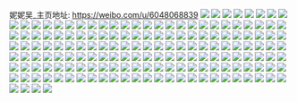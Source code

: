 妮妮吴_主页地址: https://weibo.com/u/6048068839 
![](https://wx4.sinaimg.cn/mw2000/006Bj4Zply1h900au5tynj30wi1ycqd2.jpg) 
![](https://wx4.sinaimg.cn/mw2000/006Bj4Zply1h900aij6z5j30wi1yc1kx.jpg) 
![](https://wx4.sinaimg.cn/mw2000/006Bj4Zply1h8qsrcq4knj30qo0zk7m4.jpg) 
![](https://wx4.sinaimg.cn/mw2000/006Bj4Zply1h8qsrbqry2j30qo0zkdwb.jpg) 
![](https://wx4.sinaimg.cn/mw2000/006Bj4Zply1h8qsrc9a96j30qo0zknfu.jpg) 
![](https://wx4.sinaimg.cn/mw2000/006Bj4Zply1h8qsrq7sdaj30u01bj47l.jpg) 
![](https://wx4.sinaimg.cn/mw2000/006Bj4Zply1h8oeeg1oxlj31o0190e81.jpg) 
![](https://wx4.sinaimg.cn/mw2000/006Bj4Zply1h8oeef33wpj31400u0q58.jpg) 
![](https://wx4.sinaimg.cn/mw2000/006Bj4Zply1h877ix0ndbj30wi1ycwl4.jpg) 
![](https://wx4.sinaimg.cn/mw2000/006Bj4Zply1h82laat8ukj31nm2dr1kx.jpg) 
![](https://wx4.sinaimg.cn/mw2000/006Bj4Zply1h82laboztaj30wi1yc7lk.jpg) 
![](https://wx4.sinaimg.cn/mw2000/006Bj4Zply1h7xui7ycsjj30u01hcteb.jpg) 
![](https://wx4.sinaimg.cn/mw2000/006Bj4Zply1h7wq54h40nj31ol2blnpd.jpg) 
![](https://wx4.sinaimg.cn/mw2000/006Bj4Zply1h7wq55kxt1j31sc2dsb29.jpg) 
![](https://wx4.sinaimg.cn/mw2000/006Bj4Zply1h7wq58bkk6j30ol17r0x9.jpg) 
![](https://wx4.sinaimg.cn/mw2000/006Bj4Zply1h7vdpii6l8j30u01404dz.jpg) 
![](https://wx4.sinaimg.cn/mw2000/006Bj4Zply1h7jy1thuhwj31o0190b29.jpg) 
![](https://wx4.sinaimg.cn/mw2000/006Bj4Zply1h7jxfhrgxcj31o01904gu.jpg) 
![](https://wx4.sinaimg.cn/mw2000/006Bj4Zply1h7fcx9kdtaj31sc2dse81.jpg) 
![](https://wx4.sinaimg.cn/mw2000/006Bj4Zply1h7fcxbcnyyj31o02804qq.jpg) 
![](https://wx4.sinaimg.cn/mw2000/006Bj4Zply1h7fcxc46pyj32bz33zhdu.jpg) 
![](https://wx4.sinaimg.cn/mw2000/006Bj4Zply1h7fcxd5ngcj32c02c01ky.jpg) 
![](https://wx4.sinaimg.cn/mw2000/006Bj4Zply1h7avzxxw9mj30wi1ycgs5.jpg) 
![](https://wx4.sinaimg.cn/mw2000/006Bj4Zply1h79qcei840j31o028045b.jpg) 
![](https://wx4.sinaimg.cn/mw2000/006Bj4Zply1h79qcf673lj30wh1bnnfm.jpg) 
![](https://wx4.sinaimg.cn/mw2000/006Bj4Zply1h71jimajuoj31r02cqhdt.jpg) 
![](https://wx4.sinaimg.cn/mw2000/006Bj4Zply1h71jin1pz9j32c03407wi.jpg) 
![](https://wx4.sinaimg.cn/mw2000/006Bj4Zply1h6scvafj63j30wi1ycdmo.jpg) 
![](https://wx4.sinaimg.cn/mw2000/006Bj4Zply1h6i19vn8t8j326s33y4qq.jpg) 
![](https://wx4.sinaimg.cn/mw2000/006Bj4Zply1h6i19v27fcj31sc2ds7wh.jpg) 
![](https://wx4.sinaimg.cn/mw2000/006Bj4Zply1h69qfknm82j314013yqus.jpg) 
![](https://wx4.sinaimg.cn/mw2000/006Bj4Zply1h69qfppo24j32c02c0hdw.jpg) 
![](https://wx4.sinaimg.cn/mw2000/006Bj4Zply1h69qfs6jcdj32bc3341kz.jpg) 
![](https://wx4.sinaimg.cn/mw2000/006Bj4Zply1h630l04oqlj31o01o0hdt.jpg) 
![](https://wx4.sinaimg.cn/mw2000/006Bj4Zply1h5uwrv6aumj31nz1nzx09.jpg) 
![](https://wx4.sinaimg.cn/mw2000/006Bj4Zply1h5uwsgoj71j31o02801kx.jpg) 
![](https://wx4.sinaimg.cn/mw2000/006Bj4Zply1h5nyb1hxdaj30r10sgai4.jpg) 
![](https://wx4.sinaimg.cn/mw2000/006Bj4Zply1h5nyb235twj30sg0sgdsr.jpg) 
![](https://wx4.sinaimg.cn/mw2000/006Bj4Zply1h5gwisjcu6j30u00u0q6r.jpg) 
![](https://wx4.sinaimg.cn/mw2000/006Bj4Zply1h5em0tibtjj31o0280qv5.jpg) 
![](https://wx4.sinaimg.cn/mw2000/006Bj4Zply1h5em0unglzj31o0280qv5.jpg) 
![](https://wx4.sinaimg.cn/mw2000/006Bj4Zply1h5em0w42nwj31i120a7wh.jpg) 
![](https://wx4.sinaimg.cn/mw2000/006Bj4Zply1h5em0rpv9wj32c02c0u0y.jpg) 
![](https://wx4.sinaimg.cn/mw2000/006Bj4Zply1h5em0x1ce6j32c02c0b2a.jpg) 
![](https://wx4.sinaimg.cn/mw2000/006Bj4Zply1h5em0xtxpwj328233zqv5.jpg) 
![](https://wx4.sinaimg.cn/mw2000/006Bj4Zply1h55clxx8z2j31sc2dsqv5.jpg) 
![](https://wx4.sinaimg.cn/mw2000/006Bj4Zply1h55cm0ewq0j31sc2dsb2a.jpg) 
![](https://wx4.sinaimg.cn/mw2000/006Bj4Zply1h55cm5guajj328130o1ky.jpg) 
![](https://wx4.sinaimg.cn/mw2000/006Bj4Zply1h55cm1ghepj329n31ob2a.jpg) 
![](https://wx4.sinaimg.cn/mw2000/006Bj4Zply1h4o7de56j1j30lc0sgh1n.jpg) 
![](https://wx4.sinaimg.cn/mw2000/006Bj4Zply1h4jhuwe4mnj30yl1chx3c.jpg) 
![](https://wx4.sinaimg.cn/mw2000/006Bj4Zply1h4ax14iur5j32c02c0u0x.jpg) 
![](https://wx4.sinaimg.cn/mw2000/006Bj4Zply1h46ronsuh2j31ru2cvkjl.jpg) 
![](https://wx4.sinaimg.cn/mw2000/006Bj4Zply1h46room3hbj315o1qhx0z.jpg) 
![](https://wx4.sinaimg.cn/mw2000/006Bj4Zply1h46rooxbnmj30xo18wh15.jpg) 
![](https://wx4.sinaimg.cn/mw2000/006Bj4Zply1h3g7dvrmzlj30wi1ycaz6.jpg) 
![](https://wx4.sinaimg.cn/mw2000/006Bj4Zply1h33f5zhrx4j315o1qm4oi.jpg) 
![](https://wx4.sinaimg.cn/mw2000/006Bj4Zply1h33f5xq8ipj31n526ve81.jpg) 
![](https://wx4.sinaimg.cn/mw2000/006Bj4Zply1h33f5z4oiwj32c02c0e81.jpg) 
![](https://wx4.sinaimg.cn/mw2000/006Bj4Zply1h2v7sjcjn2j30u0140thx.jpg) 
![](https://wx4.sinaimg.cn/mw2000/006Bj4Zply1h2v7siytj0j30u0140jzu.jpg) 
![](https://wx4.sinaimg.cn/mw2000/006Bj4Zply1h26px07aytj30n01dstlu.jpg) 
![](https://wx4.sinaimg.cn/mw2000/006Bj4Zply1h1okgsoqfnj30g70lldgo.jpg) 
![](https://wx4.sinaimg.cn/mw2000/006Bj4Zply1h1m8r8yejhj30n00n0dl3.jpg) 
![](https://wx4.sinaimg.cn/mw2000/006Bj4Zply1h1e0upp3fdj31kw1kw1kx.jpg) 
![](https://wx4.sinaimg.cn/mw2000/006Bj4Zply1h1e0thhngzj30zg0zgaz2.jpg) 
![](https://wx4.sinaimg.cn/mw2000/006Bj4Zply1h1e0thpz4pj30tw0twn2l.jpg) 
![](https://wx4.sinaimg.cn/mw2000/006Bj4Zply1h1e0tib1flj32c02c0x6p.jpg) 
![](https://wx4.sinaimg.cn/mw2000/006Bj4Zply1h13orlrdj1j32c02c0hdv.jpg) 
![](https://wx4.sinaimg.cn/mw2000/006Bj4Zply1h12bk94qi9j325a2qrqv5.jpg) 
![](https://wx4.sinaimg.cn/mw2000/006Bj4Zply1h12bk9wz9ej31ym2y6x6p.jpg) 
![](https://wx4.sinaimg.cn/mw2000/006Bj4Zply1h12bkapakzj31yn2m7npd.jpg) 
![](https://wx4.sinaimg.cn/mw2000/006Bj4Zply1h0vq98x33lj30n01ds44h.jpg) 
![](https://wx4.sinaimg.cn/mw2000/006Bj4Zply1h0oxojxsnaj30u00ynthe.jpg) 
![](https://wx4.sinaimg.cn/mw2000/006Bj4Zply1h0oipesu1vj30y80zjgwu.jpg) 
![](https://wx4.sinaimg.cn/mw2000/006Bj4Zply1h0oipfu4l6j31sc1sc1kx.jpg) 
![](https://wx4.sinaimg.cn/mw2000/006Bj4Zply1h0oipf9mu0j31sc1scqqo.jpg) 
![](https://wx4.sinaimg.cn/mw2000/006Bj4Zply1h0gn6elr63j31n01891kx.jpg) 
![](https://wx4.sinaimg.cn/mw2000/006Bj4Zply1gzgsxlubqpj32282vxhdw.jpg) 
![](https://wx4.sinaimg.cn/mw2000/006Bj4Zply1gzgsxo98gyj31sc2dsnpf.jpg) 
![](https://wx4.sinaimg.cn/mw2000/006Bj4Zply1gzgsxpk31fj32dc1tpe83.jpg) 
![](https://wx4.sinaimg.cn/mw2000/006Bj4Zply1gzd0r93vpuj30u015zdtd.jpg) 
![](https://wx4.sinaimg.cn/mw2000/006Bj4Zply1gz51lk1g1vj31kw16omzp.jpg) 
![](https://wx4.sinaimg.cn/mw2000/006Bj4Zply1gz51ljp0z5j31kw16o0ut.jpg) 
![](https://wx4.sinaimg.cn/mw2000/006Bj4Zply1gynscjfmx2j31kf1o0b29.jpg) 
![](https://wx4.sinaimg.cn/mw2000/006Bj4Zply1gynsci6qdej31sc1sce81.jpg) 
![](https://wx4.sinaimg.cn/mw2000/006Bj4Zply1gynsd8iq5xj311j1ipaur.jpg) 
![](https://wx4.sinaimg.cn/mw2000/006Bj4Zply1gynsclktq0j31nz1nznpd.jpg) 
![](https://wx4.sinaimg.cn/mw2000/006Bj4Zply1gynscmkh5tj31o01o0npd.jpg) 
![](https://wx4.sinaimg.cn/mw2000/006Bj4Zply1gynscnvpcdj31o01o0hdt.jpg) 
![](https://wx4.sinaimg.cn/mw2000/006Bj4Zply1gynscoa2soj315s0vcqcq.jpg) 
![](https://wx4.sinaimg.cn/mw2000/006Bj4Zply1gynscphuv1j31o0280npd.jpg) 
![](https://wx4.sinaimg.cn/mw2000/006Bj4Zply1gynscqaww1j31o02804qp.jpg) 
![](https://wx4.sinaimg.cn/mw2000/006Bj4Zply1gxmjchwwwlj30n01dsdsz.jpg) 
![](https://wx4.sinaimg.cn/mw2000/006Bj4Zply1gviizx2o6sj60u00u0jyi02.jpg) 
![](https://wx4.sinaimg.cn/mw2000/006Bj4Zply1gviizwhnh1j60u00u07b302.jpg) 
![](https://wx4.sinaimg.cn/mw2000/006Bj4Zply1gviizyiuzgj60u0140q9m02.jpg) 
![](https://wx4.sinaimg.cn/mw2000/006Bj4Zply1gviizz8favj604g04gdfn02.jpg) 
![](https://wx4.sinaimg.cn/mw2000/006Bj4Zply1guhrffuwefj30n00ss427.jpg) 
![](https://wx4.sinaimg.cn/mw2000/006Bj4Zply1gtmch7valuj625p2dpx6p02.jpg) 
![](https://wx4.sinaimg.cn/mw2000/006Bj4Zply1gsfi7r4i7aj30u00u0dou.jpg) 
![](https://wx4.sinaimg.cn/mw2000/006Bj4Zply1gsfi7ucd2hj30n00n0wil.jpg) 
![](https://wx4.sinaimg.cn/mw2000/006Bj4Zply1gsfi7nhif7j60u0140wx102.jpg) 
![](https://wx4.sinaimg.cn/mw2000/006Bj4Zply1gsfi7t0fnqj310s0u07gv.jpg) 
![](https://wx4.sinaimg.cn/mw2000/006Bj4Zply1gsfi7z5gqrj30u0140dv6.jpg) 
![](https://wx4.sinaimg.cn/mw2000/006Bj4Zply1gsfi80t9gpj30u00u0wpk.jpg) 
![](https://wx4.sinaimg.cn/mw2000/006Bj4Zply1gs0qlqxnfaj30u00u07av.jpg) 
![](https://wx4.sinaimg.cn/mw2000/006Bj4Zply1gs0qmg14yfj30u00u0gt2.jpg) 
![](https://wx4.sinaimg.cn/mw2000/006Bj4Zply1grtmo3wegjj3219219qv6.jpg) 
![](https://wx4.sinaimg.cn/mw2000/006Bj4Zply1grtmo2qbe4j32c02c01ky.jpg) 
![](https://wx4.sinaimg.cn/mw2000/006Bj4Zply1grtmo4b98oj60rs15o7el02.jpg) 
![](https://wx4.sinaimg.cn/mw2000/006Bj4Zply1grtmo5y2i8j31xa2mf4qu.jpg) 
![](https://wx4.sinaimg.cn/mw2000/006Bj4Zply1grtmo6re14j32c02c0kjl.jpg) 
![](https://wx4.sinaimg.cn/mw2000/006Bj4Zply1grtmo7mcmwj31sc1sc7wj.jpg) 
![](https://wx4.sinaimg.cn/mw2000/006Bj4Zply1grp4365gxcj30u00u0qiv.jpg) 
![](https://wx4.sinaimg.cn/mw2000/006Bj4Zply1grfhk3j2efj30u00u044t.jpg) 
![](https://wx4.sinaimg.cn/mw2000/006Bj4Zply1gr1fksut4oj30wr0u0wp3.jpg) 
![](https://wx4.sinaimg.cn/mw2000/006Bj4Zply1gqyf6d165fj31lx1lxnpe.jpg) 
![](https://wx4.sinaimg.cn/mw2000/006Bj4Zply1gqyf6e15ibj31sc1scx6r.jpg) 
![](https://wx4.sinaimg.cn/mw2000/006Bj4Zply1gqyf6feg1hj31sc1schdv.jpg) 
![](https://wx4.sinaimg.cn/mw2000/006Bj4Zply1gqyf6bosv7j31sc1schdv.jpg) 
![](https://wx4.sinaimg.cn/mw2000/006Bj4Zply1gqs6dba1ywj30u00u0dto.jpg) 
![](https://wx4.sinaimg.cn/mw2000/006Bj4Zply1gqs6d1f0nwj31o01o01l0.jpg) 
![](https://wx4.sinaimg.cn/mw2000/006Bj4Zply1gqs6d7pqasj32bc2bc4qv.jpg) 
![](https://wx4.sinaimg.cn/mw2000/006Bj4Zply1gqs6d9gx0dj32c02c04qp.jpg) 
![](https://wx4.sinaimg.cn/mw2000/006Bj4Zply1gqq95mgc73j30n01x0wz3.jpg) 
![](https://wx4.sinaimg.cn/mw2000/006Bj4Zply1gqq95nrfmej30u00u07cc.jpg) 
![](https://wx4.sinaimg.cn/mw2000/006Bj4Zply1gqq95my3lbj30u00uwq9h.jpg) 
![](https://wx4.sinaimg.cn/mw2000/006Bj4Zply1gqq95nbx2rj30u00u0117.jpg) 
![](https://wx4.sinaimg.cn/mw2000/006Bj4Zply1gq4cf63xsqj32l927znpl.jpg) 
![](https://wx4.sinaimg.cn/mw2000/006Bj4Zply1gq4cf90uegj32yo280x6y.jpg) 
![](https://wx4.sinaimg.cn/mw2000/006Bj4Zply1gq4cfbu58pj32yo280x6x.jpg) 
![](https://wx4.sinaimg.cn/mw2000/006Bj4Zply1gq4cfdydnoj32yo280e8a.jpg) 
![](https://wx4.sinaimg.cn/mw2000/006Bj4Zply1gpyjvsuq6wj31i11scb29.jpg) 
![](https://wx4.sinaimg.cn/mw2000/006Bj4Zply1gpyjvsa2b1j31sc1scx6r.jpg) 
![](https://wx4.sinaimg.cn/mw2000/006Bj4Zply1gph6ft7r8vj319o1kpnpe.jpg) 
![](https://wx4.sinaimg.cn/mw2000/006Bj4Zply1gph6fuhfisj314p18n4qq.jpg) 
![](https://wx4.sinaimg.cn/mw2000/006Bj4Zply1go5pxv6cynj32ds1sbnpd.jpg) 
![](https://wx4.sinaimg.cn/mw2000/006Bj4Zply1go5pxvsw4lj31sc1t5hdt.jpg) 
![](https://wx4.sinaimg.cn/mw2000/006Bj4Zply1gnjib6izlij30q60sg0sw.jpg) 
![](https://wx4.sinaimg.cn/mw2000/006Bj4Zply1gnjib7593wj31ja0u0anu.jpg) 
![](https://wx4.sinaimg.cn/mw2000/006Bj4Zply1gnjib7mlnnj30ue0u00yp.jpg) 
![](https://wx4.sinaimg.cn/mw2000/006Bj4Zply1gnjib83eysj30u00u0wki.jpg) 
![](https://wx4.sinaimg.cn/mw2000/006Bj4Zply1gnjib8itdcj30u00u0dlk.jpg) 
![](https://wx4.sinaimg.cn/mw2000/006Bj4Zply1gnjib8rmv8j30cs0dw745.jpg) 
![](https://wx4.sinaimg.cn/mw2000/006Bj4Zply1gnf6dkg2sdj31sb1sb1kx.jpg) 
![](https://wx4.sinaimg.cn/mw2000/006Bj4Zply1gnf6dkxow1j31pb1scb29.jpg) 
![](https://wx4.sinaimg.cn/mw2000/006Bj4Zply1gnf6dlp9raj31rl1schdt.jpg) 
![](https://wx4.sinaimg.cn/mw2000/006Bj4Zply1gnf6dm95f4j31211r0njz.jpg) 
![](https://wx4.sinaimg.cn/mw2000/006Bj4Zply1gnbqsf0cp5j31dz1lrdwe.jpg) 
![](https://wx4.sinaimg.cn/mw2000/006Bj4Zply1gn2crmpjo5j31sc1sc4qp.jpg) 
![](https://wx4.sinaimg.cn/mw2000/006Bj4Zply1gn2crm8ne7j31sc1sce47.jpg) 
![](https://wx4.sinaimg.cn/mw2000/006Bj4Zply1gn2crn6ls7j31sc1scb03.jpg) 
![](https://wx4.sinaimg.cn/mw2000/006Bj4Zply1gmoijxm6jvj30u00u046a.jpg) 
![](https://wx4.sinaimg.cn/mw2000/006Bj4Zply1gmoijx4x2rj30u00u010d.jpg) 
![](https://wx4.sinaimg.cn/mw2000/006Bj4Zply1gmoijy013aj30u00u0gs7.jpg) 
![](https://wx4.sinaimg.cn/mw2000/006Bj4Zply1gmirlsj18uj31sc2ds4qp.jpg) 
![](https://wx4.sinaimg.cn/mw2000/006Bj4Zply1gmirlt46tij31sc2dshdt.jpg) 
![](https://wx4.sinaimg.cn/mw2000/006Bj4Zply1gmf4qwnddmj31sc1sc4qp.jpg) 
![](https://wx4.sinaimg.cn/mw2000/006Bj4Zply1gmf4qyo3ojj31sc1sc4qp.jpg) 
![](https://wx4.sinaimg.cn/mw2000/006Bj4Zply1gm9ferz1eoj31o0256qv5.jpg) 
![](https://wx4.sinaimg.cn/mw2000/006Bj4Zply1gm9fesisraj31sc2dq7wh.jpg) 
